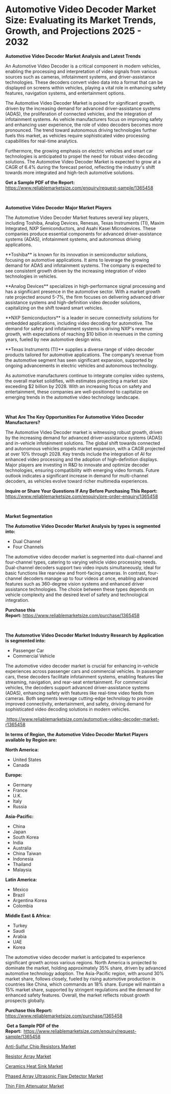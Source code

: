 <p><h1>Automotive Video Decoder Market Size: Evaluating its Market Trends, Growth, and Projections 2025 - 2032</h1></p><p><strong>Automotive Video Decoder Market Analysis and Latest Trends</strong></p>
<p><p>An Automotive Video Decoder is a critical component in modern vehicles, enabling the processing and interpretation of video signals from various sources such as cameras, infotainment systems, and driver-assistance technologies. These decoders convert video data into a format that can be displayed on screens within vehicles, playing a vital role in enhancing safety features, navigation systems, and entertainment options.</p><p>The Automotive Video Decoder Market is poised for significant growth, driven by the increasing demand for advanced driver-assistance systems (ADAS), the proliferation of connected vehicles, and the integration of infotainment systems. As vehicle manufacturers focus on improving safety and enhancing user experience, the role of video decoders becomes more pronounced. The trend toward autonomous driving technologies further fuels this market, as vehicles require sophisticated video processing capabilities for real-time analytics.</p><p>Furthermore, the growing emphasis on electric vehicles and smart car technologies is anticipated to propel the need for robust video decoding solutions. The Automotive Video Decoder Market is expected to grow at a CAGR of 6.4% during the forecast period, reflecting the industry's shift towards more integrated and high-tech automotive solutions.</p></p>
<p><strong>Get a Sample PDF of the Report:&nbsp;</strong> <a href="https://www.reliablemarketsize.com/enquiry/request-sample/1365458?utm_campaign=1898&utm_medium=2&utm_source=Github&utm_content=ia&utm_term=22032025&utm_id=automotive-video-decoder">https://www.reliablemarketsize.com/enquiry/request-sample/1365458</a></p>
<p>&nbsp;</p>
<p><strong>Automotive Video Decoder Major Market Players</strong></p>
<p><p>The Automotive Video Decoder Market features several key players, including Toshiba, Analog Devices, Renesas, Texas Instruments (TI), Maxim Integrated, NXP Semiconductors, and Asahi Kasei Microdevices. These companies produce essential components for advanced driver-assistance systems (ADAS), infotainment systems, and autonomous driving applications.</p><p>**Toshiba** is known for its innovation in semiconductor solutions, focusing on automotive applications. It aims to leverage the growing demand for ADAS and infotainment systems. The company is expected to see consistent growth driven by the increasing integration of video technologies in vehicles.</p><p>**Analog Devices** specializes in high-performance signal processing and has a significant presence in the automotive sector. With a market growth rate projected around 5-7%, the firm focuses on delivering advanced driver assistance systems and high-definition video decoder solutions, capitalizing on the shift toward smart vehicles.</p><p>**NXP Semiconductors** is a leader in secure connectivity solutions for embedded applications, including video decoding for automotive. The demand for safety and infotainment systems is driving NXP's revenue growth, with expectations of reaching $10 billion in revenues in the coming years, fueled by new automotive design wins.</p><p>**Texas Instruments (TI)** supplies a diverse range of video decoder products tailored for automotive applications. The company’s revenue from the automotive segment has seen significant expansion, supported by ongoing advancements in electric vehicles and autonomous technology.</p><p>As automotive manufacturers continue to integrate complex video systems, the overall market solidifies, with estimates projecting a market size exceeding $2 billion by 2028. With an increasing focus on safety and entertainment, these companies are well-positioned to capitalize on emerging trends in the automotive video technology landscape.</p></p>
<p>&nbsp;</p>
<p><strong>What Are The Key Opportunities For Automotive Video Decoder Manufacturers?</strong></p>
<p><p>The Automotive Video Decoder market is witnessing robust growth, driven by the increasing demand for advanced driver-assistance systems (ADAS) and in-vehicle infotainment solutions. The global shift towards connected and autonomous vehicles propels market expansion, with a CAGR projected at over 10% through 2028. Key trends include the integration of AI for enhanced video processing and the adoption of high-definition displays. Major players are investing in R&D to innovate and optimize decoder technologies, ensuring compatibility with emerging video formats. Future outlook indicates a significant increase in demand for multi-channel decoders, as vehicles evolve toward richer multimedia experiences.</p></p>
<p><strong>Inquire or Share Your Questions If Any Before Purchasing This Report:</strong> <a href="https://www.reliablemarketsize.com/enquiry/pre-order-enquiry/1365458?utm_campaign=1898&utm_medium=2&utm_source=Github&utm_content=ia&utm_term=22032025&utm_id=automotive-video-decoder">https://www.reliablemarketsize.com/enquiry/pre-order-enquiry/1365458</a></p>
<p>&nbsp;</p>
<p><strong>Market Segmentation</strong></p>
<p><strong>The Automotive Video Decoder Market Analysis by types is segmented into:</strong></p>
<p><ul><li>Dual Channel</li><li>Four Channels</li></ul></p>
<p><p>The automotive video decoder market is segmented into dual-channel and four-channel types, catering to varying vehicle video processing needs. Dual-channel decoders support two video inputs simultaneously, ideal for basic functions like rearview and front-facing cameras. In contrast, four-channel decoders manage up to four videos at once, enabling advanced features such as 360-degree vision systems and enhanced driver assistance technologies. The choice between these types depends on vehicle complexity and the desired level of safety and technological integration.</p></p>
<p><strong>Purchase this Report:&nbsp;</strong><a href="https://www.reliablemarketsize.com/purchase/1365458?utm_campaign=1898&utm_medium=2&utm_source=Github&utm_content=ia&utm_term=22032025&utm_id=automotive-video-decoder">https://www.reliablemarketsize.com/purchase/1365458</a></p>
<p>&nbsp;</p>
<p><strong>The Automotive Video Decoder Market Industry Research by Application is segmented into:</strong></p>
<p><ul><li>Passenger Car</li><li>Commercial Vehicle</li></ul></p>
<p><p>The automotive video decoder market is crucial for enhancing in-vehicle experiences across passenger cars and commercial vehicles. In passenger cars, these decoders facilitate infotainment systems, enabling features like streaming, navigation, and rear-seat entertainment. For commercial vehicles, the decoders support advanced driver-assistance systems (ADAS), enhancing safety with features like real-time video feeds from cameras. Both segments leverage cutting-edge technology to provide improved connectivity, entertainment, and safety, driving demand for sophisticated video decoding solutions in modern vehicles.</p></p>
<p><a href="https://www.reliablemarketsize.com/automotive-video-decoder-market-r1365458?utm_campaign=1898&utm_medium=2&utm_source=Github&utm_content=ia&utm_term=22032025&utm_id=automotive-video-decoder">&nbsp;https://www.reliablemarketsize.com/automotive-video-decoder-market-r1365458</a></p>
<p><strong>In terms of Region, the Automotive Video Decoder Market Players available by Region are:</strong></p>
<p>
    <p> <strong> North America: </strong>
        <ul>
            <li>United States</li>
            <li>Canada</li>
        </ul>
        </p> 
    <p> <strong> Europe: </strong>
        <ul>
            <li>Germany</li>
            <li>France</li>
            <li>U.K.</li>
            <li>Italy</li>
            <li>Russia</li>
        </ul>
        </p> 
    <p> <strong> Asia-Pacific: </strong>
        <ul>
            <li>China</li>
            <li>Japan</li>
            <li>South Korea</li>
            <li>India</li>
            <li>Australia</li>
            <li>China Taiwan</li>
            <li>Indonesia</li>
            <li>Thailand</li>
            <li>Malaysia</li>
        </ul>
        </p> 
    <p> <strong> Latin America: </strong>
        <ul>
            <li>Mexico</li>
            <li>Brazil</li>
            <li>Argentina Korea</li>
            <li>Colombia</li>
        </ul>
        </p> 
    <p> <strong> Middle East & Africa: </strong>
        <ul>
            <li>Turkey</li>
            <li>Saudi</li>
            <li>Arabia</li>
            <li>UAE</li>
            <li>Korea</li>
        </ul>
    </p>
    </p>
<p><p>The automotive video decoder market is anticipated to experience significant growth across various regions. North America is projected to dominate the market, holding approximately 35% share, driven by advanced automotive technology adoption. The Asia-Pacific region, with around 30% market share, follows closely, fueled by rising automotive production in countries like China, which commands an 18% share. Europe will maintain a 15% market share, supported by stringent regulations and the demand for enhanced safety features. Overall, the market reflects robust growth prospects globally.</p></p>
<p><strong>Purchase this Report: </strong><a href="https://www.reliablemarketsize.com/purchase/1365458?utm_campaign=1898&utm_medium=2&utm_source=Github&utm_content=ia&utm_term=22032025&utm_id=automotive-video-decoder">https://www.reliablemarketsize.com/purchase/1365458</a></p>
<p>&nbsp;<strong>Get a Sample PDF of the Report:&nbsp;&nbsp;</strong><a href="https://www.reliablemarketsize.com/enquiry/request-sample/1365458?utm_campaign=1898&utm_medium=2&utm_source=Github&utm_content=ia&utm_term=22032025&utm_id=automotive-video-decoder">https://www.reliablemarketsize.com/enquiry/request-sample/1365458</a></p>
<p><strong></strong></p>
<p><p><a href="https://github.com/marfosamiko7/Market-Research-Report-List-1/blob/main/anti-sulfur-chip-resistors-market.md?utm_campaign=1898&utm_medium=2&utm_source=Github&utm_content=ia&utm_term=22032025&utm_id=automotive-video-decoder">Anti-Sulfur Chip Resistors Market</a></p><p><a href="https://github.com/bawksmaedamu/Market-Research-Report-List-1/blob/main/resistor-array-market.md?utm_campaign=1898&utm_medium=2&utm_source=Github&utm_content=ia&utm_term=22032025&utm_id=automotive-video-decoder">Resistor Array Market</a></p><p><a href="https://github.com/grimssummouc/Market-Research-Report-List-1/blob/main/ceramics-heat-sink-market.md?utm_campaign=1898&utm_medium=2&utm_source=Github&utm_content=ia&utm_term=22032025&utm_id=automotive-video-decoder">Ceramics Heat Sink Market</a></p><p><a href="https://github.com/agemakisel4b/Market-Research-Report-List-1/blob/main/phased-array-ultrasonic-flaw-detector-market.md?utm_campaign=1898&utm_medium=2&utm_source=Github&utm_content=ia&utm_term=22032025&utm_id=automotive-video-decoder">Phased Array Ultrasonic Flaw Detector Market</a></p><p><a href="https://github.com/piskofraisel/Market-Research-Report-List-1/blob/main/thin-film-attenuator-market.md?utm_campaign=1898&utm_medium=2&utm_source=Github&utm_content=ia&utm_term=22032025&utm_id=automotive-video-decoder">Thin Film Attenuator Market</a></p></p>